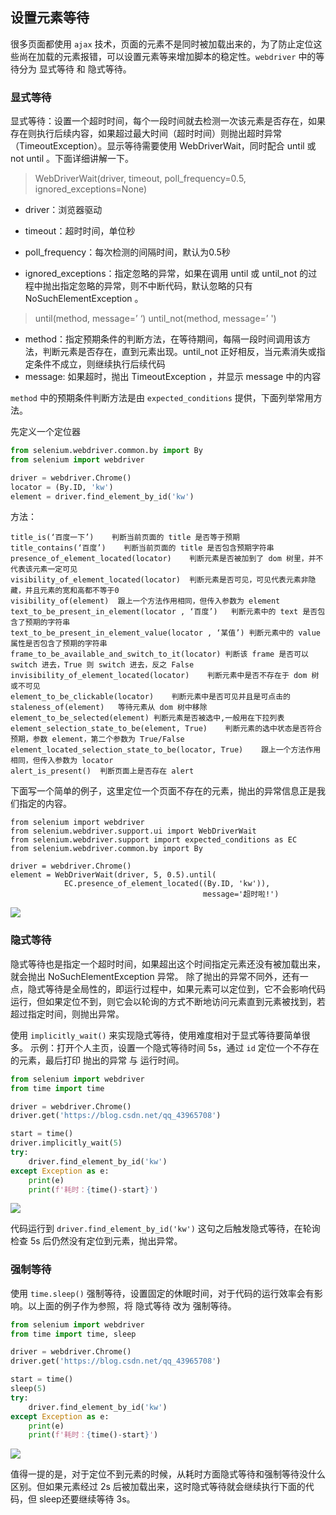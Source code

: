 ## 设置元素等待

很多页面都使用 `ajax` 技术，页面的元素不是同时被加载出来的，为了防止定位这些尚在加载的元素报错，可以设置元素等来增加脚本的稳定性。`webdriver` 中的等待分为 显式等待 和 隐式等待。

### 显式等待

显式等待：设置一个超时时间，每个一段时间就去检测一次该元素是否存在，如果存在则执行后续内容，如果超过最大时间（超时时间）则抛出超时异常（TimeoutException）。显示等待需要使用 WebDriverWait，同时配合 until 或 not until 。下面详细讲解一下。

> WebDriverWait(driver, timeout, poll_frequency=0.5, ignored_exceptions=None)

- driver：浏览器驱动

- timeout：超时时间，单位秒
- poll_frequency：每次检测的间隔时间，默认为0.5秒
- ignored_exceptions：指定忽略的异常，如果在调用 until 或 until_not 的过程中抛出指定忽略的异常，则不中断代码，默认忽略的只有 NoSuchElementException 。

> until(method, message=’ ‘)
> until_not(method, message=’ ')

- method：指定预期条件的判断方法，在等待期间，每隔一段时间调用该方法，判断元素是否存在，直到元素出现。until_not 正好相反，当元素消失或指定条件不成立，则继续执行后续代码
- message: 如果超时，抛出 TimeoutException ，并显示 message 中的内容

`method` 中的预期条件判断方法是由 `expected_conditions` 提供，下面列举常用方法。

先定义一个定位器

```python
from selenium.webdriver.common.by import By
from selenium import webdriver

driver = webdriver.Chrome()
locator = (By.ID, 'kw')
element = driver.find_element_by_id('kw')
```

方法：

```
title_is(‘百度一下’)	判断当前页面的 title 是否等于预期
title_contains(‘百度’)	判断当前页面的 title 是否包含预期字符串
presence_of_element_located(locator)	判断元素是否被加到了 dom 树里，并不代表该元素一定可见
visibility_of_element_located(locator)	判断元素是否可见，可见代表元素非隐藏，并且元素的宽和高都不等于0
visibility_of(element)	跟上一个方法作用相同，但传入参数为 element
text_to_be_present_in_element(locator , ‘百度’)	判断元素中的 text 是否包含了预期的字符串
text_to_be_present_in_element_value(locator , ‘某值’)	判断元素中的 value 属性是否包含了预期的字符串
frame_to_be_available_and_switch_to_it(locator)	判断该 frame 是否可以 switch 进去，True 则 switch 进去，反之 False
invisibility_of_element_located(locator)	判断元素中是否不存在于 dom 树或不可见
element_to_be_clickable(locator)	判断元素中是否可见并且是可点击的
staleness_of(element)	等待元素从 dom 树中移除
element_to_be_selected(element)	判断元素是否被选中,一般用在下拉列表
element_selection_state_to_be(element, True)	判断元素的选中状态是否符合预期，参数 element，第二个参数为 True/False
element_located_selection_state_to_be(locator, True)	跟上一个方法作用相同，但传入参数为 locator
alert_is_present()	判断页面上是否存在 alert

```

下面写一个简单的例子，这里定位一个页面不存在的元素，抛出的异常信息正是我们指定的内容。

```
from selenium import webdriver
from selenium.webdriver.support.ui import WebDriverWait
from selenium.webdriver.support import expected_conditions as EC
from selenium.webdriver.common.by import By

driver = webdriver.Chrome()
element = WebDriverWait(driver, 5, 0.5).until(
            EC.presence_of_element_located((By.ID, 'kw')),
                                           message='超时啦!')
```

<img src='https://img-blog.csdnimg.cn/40c4d110a6cc497aaeb99540959d3633.png'>

### 隐式等待

隐式等待也是指定一个超时时间，如果超出这个时间指定元素还没有被加载出来，就会抛出 NoSuchElementException 异常。
除了抛出的异常不同外，还有一点，隐式等待是全局性的，即运行过程中，如果元素可以定位到，它不会影响代码运行，但如果定位不到，则它会以轮询的方式不断地访问元素直到元素被找到，若超过指定时间，则抛出异常。

使用 `implicitly_wait()` 来实现隐式等待，使用难度相对于显式等待要简单很多。
示例：打开个人主页，设置一个隐式等待时间 5s，通过 `id` 定位一个不存在的元素，最后打印 抛出的异常 与 运行时间。

```python
from selenium import webdriver
from time import time

driver = webdriver.Chrome()
driver.get('https://blog.csdn.net/qq_43965708')

start = time()
driver.implicitly_wait(5)
try:
    driver.find_element_by_id('kw')
except Exception as e:
    print(e)
    print(f'耗时：{time()-start}')
```

<img src='https://img-blog.csdnimg.cn/40344113dfa64b56bf4a7e45fad7de0c.png'>

代码运行到 `driver.find_element_by_id('kw')` 这句之后触发隐式等待，在轮询检查 5s 后仍然没有定位到元素，抛出异常。

### 强制等待

使用 `time.sleep()` 强制等待，设置固定的休眠时间，对于代码的运行效率会有影响。以上面的例子作为参照，将 隐式等待 改为 强制等待。

```python
from selenium import webdriver
from time import time, sleep

driver = webdriver.Chrome()
driver.get('https://blog.csdn.net/qq_43965708')

start = time()
sleep(5)
try:
    driver.find_element_by_id('kw')
except Exception as e:
    print(e)
    print(f'耗时：{time()-start}')
```

<img src='https://img-blog.csdnimg.cn/efd5951596ec4cf7a7307b544b0f33bb.png'>

值得一提的是，对于定位不到元素的时候，从耗时方面隐式等待和强制等待没什么区别。但如果元素经过 2s 后被加载出来，这时隐式等待就会继续执行下面的代码，但 sleep还要继续等待 3s。
